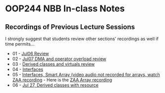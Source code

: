 # OOP244 NBB In-class Notes
## Recordings of Previous Lecture Sessions
I strongly suggest that students review other sections' recordings as well if time permits...

- 01 - [Jul06 Review](https://youtu.be/MojS7YNhwIg)
- 02 - [Jul07 DMA and operator overload review](https://youtu.be/KAqXagkMvdI)
- 03 - [Derived classes and virtuals review](https://youtu.be/Z0f_h7dCz7Y)
- 04 - [Interfaces](https://youtu.be/t4j8wVJA8Ac)
- 05 - [Interfaces, Smart Array (video audio not recorded for arrays, watch ZAA recording](https://youtu.be/0ceYscRjehU) - Here is the [ZAA Array recording](https://youtu.be/fX5tRjFuCxE?t=2190)
- 06 - [Jul 27, Derived classes with resource](https://youtu.be/BBLbZhlIcuQ)
